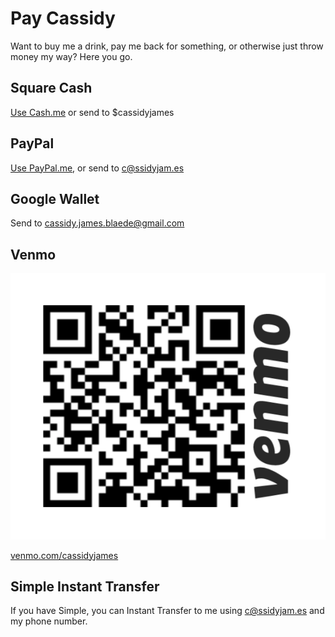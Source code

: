 # Pay Cassidy

Want to buy me a drink, pay me back for something, or otherwise just throw money
my way? Here you go.


<h2><i class="fa fa-fw fa-usd"></i> Square Cash</h2>

[Use Cash.me](https://cash.me/$cassidyjames) or send to $cassidyjames


<h2><i class="fa fa-fw fa-paypal"></i> PayPal</h2>

[Use PayPal.me](https://paypal.me/cassidyjames), or send to c@ssidyjam.es


<h2><i class="fa fa-fw fa-google-wallet"></i> Google Wallet</h2>

Send to cassidy.james.blaede@gmail.com


<h2>Venmo</h2>

[![Venmo barcode](/images/venmo.png)]((https://venmo.com/cassidyjames))

[venmo.com/cassidyjames](https://venmo.com/cassidyjames)


<h2>Simple Instant Transfer</h2>

If you have Simple, you can Instant Transfer to me using c@ssidyjam.es and my
phone number.
